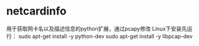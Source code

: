 # netcardinfo

用于获取网卡名以及描述信息的python扩展，通过pcapy修改
Linux下安装先运行：
sudo apt-get install -y python-dev
sudo apt-get install -y libpcap-dev
